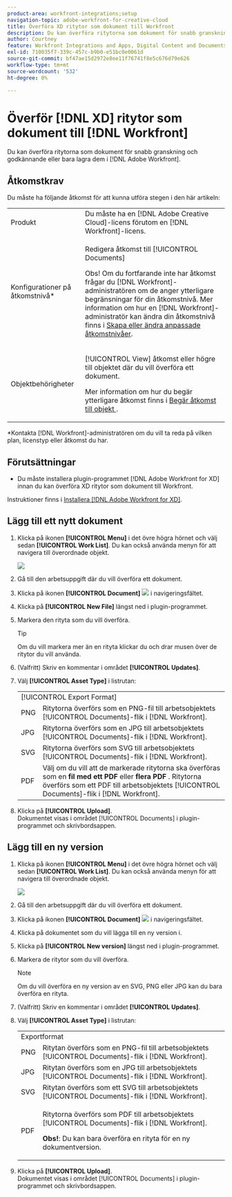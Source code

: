 ```yaml
---
product-area: workfront-integrations;setup
navigation-topic: adobe-workfront-for-creative-cloud
title: Överföra XD ritytor som dokument till Workfront
description: Du kan överföra ritytorna som dokument för snabb granskning och godkännande eller bara lagra dem i Adobe Workfront.
author: Courtney
feature: Workfront Integrations and Apps, Digital Content and Documents
exl-id: 710035f7-339c-457c-b9b0-e51bc0e0061d
source-git-commit: bf47ae15d2972e8ee11f76741f8e5c676d79e626
workflow-type: tm+mt
source-wordcount: '532'
ht-degree: 0%

---
```



# Överför [!DNL XD] ritytor som dokument till [!DNL Workfront]

Du kan överföra ritytorna som dokument för snabb granskning och godkännande eller bara lagra dem i [!DNL Adobe Workfront].

## Åtkomstkrav

Du måste ha följande åtkomst för att kunna utföra stegen i den här artikeln:

<table style="table-layout:auto"> 
 <col> 
 <col> 
 <tbody> 
  <tr> 
   <!-- <td role="rowheader">[!DNL Adobe Workfront] plan*</td> 
   <td> <p>[!UICONTROL Pro] or higher</p> </td> 
  </tr> 
  <tr data-mc-conditions=""> 
   <td role="rowheader">[!DNL Adobe Workfront] license*</td> 
   <td> <p>[!UICONTROL Work] or [!UICONTROL Plan]</p> </td> 
  </tr> 
  <tr> -->
   <td role="rowheader">Produkt</td> 
   <td>Du måste ha en [!DNL Adobe Creative Cloud]-licens förutom en [!DNL Workfront]-licens.</td> 
  </tr> 
  <tr> 
   <td role="rowheader">Konfigurationer på åtkomstnivå*</td> 
   <td> <p>Redigera åtkomst till [!UICONTROL Documents]</p> <p>Obs! Om du fortfarande inte har åtkomst frågar du [!DNL Workfront]-administratören om de anger ytterligare begränsningar för din åtkomstnivå. Mer information om hur en [!DNL Workfront]-administratör kan ändra din åtkomstnivå finns i <a href="../../administration-and-setup/add-users/configure-and-grant-access/create-modify-access-levels.md" class="MCXref xref">Skapa eller ändra anpassade åtkomstnivåer</a>.</p> </td> 
  </tr> 
  <tr> 
   <td role="rowheader">Objektbehörigheter</td> 
   <td> <p>[!UICONTROL View] åtkomst eller högre till objektet där du vill överföra ett dokument.</p> <p>Mer information om hur du begär ytterligare åtkomst finns i <a href="../../workfront-basics/grant-and-request-access-to-objects/request-access.md" class="MCXref xref">Begär åtkomst till objekt </a>.</p> </td> 
  </tr> 
 </tbody> 
</table>

&#42;Kontakta [!DNL Workfront]-administratören om du vill ta reda på vilken plan, licenstyp eller åtkomst du har.

## Förutsättningar

* Du måste installera plugin-programmet [!DNL Adobe Workfront for XD] innan du kan överföra XD ritytor som dokument till Workfront.

Instruktioner finns i [Installera [!DNL Adobe Workfront for XD]](/help/quicksilver/workfront-integrations-and-apps/adobe-workfront-for-creative-cloud/wf-adobe-xd-install.md).

## Lägg till ett nytt dokument

1. Klicka på ikonen **[!UICONTROL Menu]** i det övre högra hörnet och välj sedan **[!UICONTROL Work List]**. Du kan också använda menyn för att navigera till överordnade objekt.

   ![](assets/menu-350x440.png)

1. Gå till den arbetsuppgift där du vill överföra ett dokument.
1. Klicka på ikonen **[!UICONTROL Document]** ![](assets/documents.png) i navigeringsfältet.

1. Klicka på **[!UICONTROL New File]** längst ned i plugin-programmet.
1. Markera den rityta som du vill överföra.

   >[!TIP]
   >
   >Om du vill markera mer än en rityta klickar du och drar musen över de ritytor du vill använda.
1. (Valfritt) Skriv en kommentar i området **[!UICONTROL Updates]**.
1. Välj **[!UICONTROL Asset Type]** i listrutan:

   <table style="table-layout:auto">
    <col>
    <col>
    <tbody>
     <tr>
      <td colspan="2" role="rowheader">[!UICONTROL Export Format]</td>
     </tr>
     <tr>
      <td role="rowheader">PNG</td>
      <td>Ritytorna överförs som en PNG-fil till arbetsobjektets [!UICONTROL Documents]-flik i [!DNL Workfront]. </td>
     </tr>
     <tr>
      <td role="rowheader">JPG</td>
      <td>Ritytorna överförs som en JPG till arbetsobjektets [!UICONTROL Documents]-flik i [!DNL Workfront]. <br></td>
     </tr>
     <tr>
      <td role="rowheader">SVG</td>
      <td>Ritytorna överförs som SVG till arbetsobjektets [!UICONTROL Documents]-flik i [!DNL Workfront]. </td>
     </tr>
     <tr>
      <td role="rowheader">PDF</td>
      <td>Välj om du vill att de markerade ritytorna ska överföras som en <strong>fil med ett PDF </strong> eller <strong>flera PDF </strong> . Ritytorna överförs som ett PDF till arbetsobjektets [!UICONTROL Documents]-flik i [!DNL Workfront].</td>
     </tr>
    </tbody>
   </table>


1. Klicka på **[!UICONTROL Upload]**.\
   Dokumentet visas i området [!UICONTROL Documents] i plugin-programmet och skrivbordsappen.

## Lägg till en ny version

1. Klicka på ikonen **[!UICONTROL Menu]** i det övre högra hörnet och välj sedan **[!UICONTROL Work List]**. Du kan också använda menyn för att navigera till överordnade objekt.

   ![](assets/menu-350x440.png)

1. Gå till den arbetsuppgift där du vill överföra ett dokument.
1. Klicka på ikonen **[!UICONTROL Document]** ![](assets/documents.png) i navigeringsfältet.

1. Klicka på dokumentet som du vill lägga till en ny version i.
1. Klicka på **[!UICONTROL New version]** längst ned i plugin-programmet.
1. Markera de ritytor som du vill överföra.

   >[!NOTE]
   >
   >Om du vill överföra en ny version av en SVG, PNG eller JPG kan du bara överföra en rityta.

1. (Valfritt) Skriv en kommentar i området **[!UICONTROL Updates]**.

1. Välj **[!UICONTROL Asset Type]** i listrutan:

   <table style="table-layout:auto">
    <col>
    <col>
    <tbody>
     <tr>
      <td colspan="2" role="rowheader">Exportformat</td>
     </tr>
     <tr>
      <td role="rowheader">PNG</td>
      <td>Ritytan överförs som en PNG-fil till arbetsobjektets [!UICONTROL Documents]-flik i [!DNL Workfront]. </td>
     </tr>
     <tr>
      <td role="rowheader">JPG</td>
      <td>Ritytan överförs som en JPG till arbetsobjektets [!UICONTROL Documents]-flik i [!DNL Workfront]. <br></td>
     </tr>
     <tr>
      <td role="rowheader">SVG</td>
      <td>Ritytan överförs som ett SVG till arbetsobjektets [!UICONTROL Documents]-flik i [!DNL Workfront]. </td>
     </tr>
     <tr>
      <td role="rowheader">PDF</td>
      <td><p>Ritytorna överförs som PDF till arbetsobjektets [!UICONTROL Documents]-flik i [!DNL Workfront].</p>
      <p><strong>Obs!</strong>: Du kan bara överföra en rityta för en ny dokumentversion.</p>
      </td>
     </tr>
    </tbody>
   </table>

1. Klicka på **[!UICONTROL Upload]**.\
   Dokumentet visas i området [!UICONTROL Documents] i plugin-programmet och skrivbordsappen.
